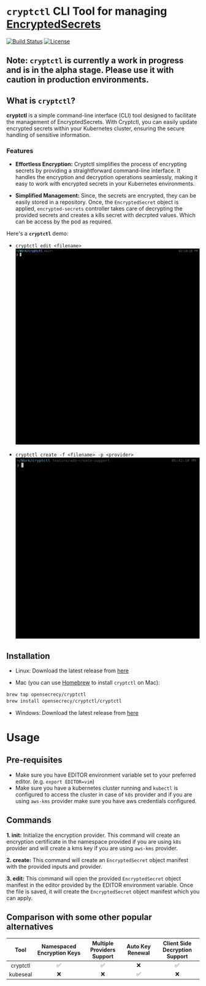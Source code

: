 # `cryptctl` CLI Tool for managing [EncryptedSecrets](https://github.com/opensecrecy/encrypted-secrets)


[![Build Status](https://github.com/opensecrecy/cryptctl/workflows/CI/badge.svg)](https://github.com/opensecrecy/cryptctl/actions?query=workflow%3ACI+branch%3Amain)
[![License](https://img.shields.io/badge/LICENSE-Apache2.0-ff69b4.svg)](http://www.apache.org/licenses/LICENSE-2.0.html)

## Note: `cryptctl` is currently a work in progress and is in the alpha stage. Please use it with caution in production environments.
## What is `cryptctl`?

**cryptctl** is a simple command-line interface (CLI) tool designed to facilitate the management of EncryptedSecrets.
With Cryptctl, you can easily update encrypted secrets within your Kubernetes cluster, ensuring the secure handling of sensitive information.

### Features
- **Effortless Encryption:** Cryptctl simplifies the process of encrypting secrets by providing a straightforward command-line interface. It handles the encryption and decryption operations seamlessly, making it easy to work with encrypted secrets in your Kubernetes environments.

- **Simplified Management:** Since, the secrets are encrypted, they can be easily stored in a repository. Once, the `EncryptedSecret` object is applied, `encrypted-secrets` controller takes care of decrypting the provided secrets and creates a k8s secret with decrpted values. Which can be access by the pod as required.


Here's a **`cryptctl`** demo:

- `cryptctl edit <filename>`
![cryptctl edit demo GIF](img/cryptctl-edit-demo.gif)

- `cryptctl create -f <filename> -p <provider>`
![cryptctl edit demo GIF](img/cryptctl-create-demo.gif)


## Installation

- Linux: Download the latest release from [here](https://github.com/opensecrecy/cryptctl/releases)

- Mac (you can use [Homebrew](https://brew.sh/) to install `cryptctl` on Mac):
```bash
brew tap opensecrecy/cryptctl
brew install opensecrecy/cryptctl/cryptctl
```

- Windows: Download the latest release from [here](https://github.com/opensecrecy/cryptctl/releases)

# Usage
## Pre-requisites
- Make sure you have EDITOR environment variable set to your preferred editor. (e.g. `export EDITOR=vim`)
- Make sure you have a kubernetes cluster running and `kubectl` is configured to access the cluster in case of `k8s` provider and if you are using `aws-kms` provider make sure you have aws credentials configured.

## Commands
**1. init:** Initialize the encryption provider. This command will create an encryption certificate in the namespace provided if you are using `k8s` provider and will create a kms key if you are using `aws-kms` provider.

**2. create:** This command will create an `EncryptedSecret` object manifest with the provided inputs and provider.

**3. edit:** This command will open the provided `EncryptedSecret` object manifest in the editor provided by the EDITOR environment variable. Once the file is saved, it will create the `EncryptedSecret` object manifest which you can apply.

## Comparison with some other popular alternatives

| Tool     | Namespaced Encryption Keys | Multiple Providers Support | Auto Key Renewal | Client Side Decryption Support |
|:--------:|:------------------------:|:--------------------------:|:----------------:|:------------------------------:|
| cryptctl | ✅                        | ✅                          | ❌                | ✅                              |
| kubeseal | ❌                        | ❌                          | ✅                | ❌                              |
